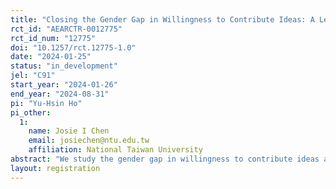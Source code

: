 ```yaml
---
title: "Closing the Gender Gap in Willingness to Contribute Ideas: A Lean-in Intervention"
rct_id: "AEARCTR-0012775"
rct_id_num: "12775"
doi: "10.1257/rct.12775-1.0"
date: "2024-01-25"
status: "in_development"
jel: "C91"
start_year: "2024-01-26"
end_year: "2024-08-31"
pi: "Yu-Hsin Ho"
pi_other:
  1:
    name: Josie I Chen
    email: josiechen@ntu.edu.tw
    affiliation: National Taiwan University
abstract: "We study the gender gap in willingness to contribute ideas and a potential fix to its corresponding welfare losses. Past studies have shown that people are less confident in topics that are stereotypically incompatible with their gender and hence report less willingness to contribute their answers in group decision-making tasks. This leads to a degraded group performance due to valuable ideas not being elicited. In a lab experiment, we introduce an intervention that prioritizes the answer given by a specific gender while allowing agents to actively opt out of such prioritization. We hypothesize that this soft lean-in intervention encourages high-ability men and women to contribute more in stereotypically incompatible domains and improves group performance."
layout: registration
---
```


